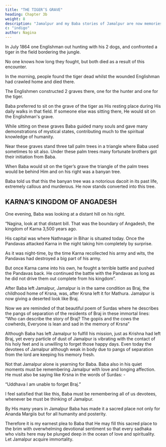 ```yaml
---
title: "THE TIGER’S GRAVE"
heading: Chapter 3b
weight: 8
description: "Jamalpur and my Baba stories of Jamalpur are now memories"
c: "indigo"
author: Nagina
---
```



In July 1864 one Englishman out hunting with his 2 dogs, and confronted a tiger in the field bordering the jungle. 

No one knows how long they fought, but both died as a result of this encounter. 

In the morning, people found the tiger dead whilst the wounded Englishman had crawled home and died there. 

<!-- The people must have felt sorry for the death of the brave hunter, but they felt that the man with arms and the wild animal without any weapon must have fought bravely and long and no one could say as to who won and who lost. Therefore  -->

The Englishmen constructed 2 graves there, one for the hunter and one for the tiger.

Baba preferred to sit on the grave of the tiger as His resting place during His daily walks in that field. If someone else was sitting there, He would sit on the Englishman's grave.

While sitting on these graves Baba guided many souls and gave many demonstrations of mystical states, contributing much to the spiritual knowledge of humanity. 

<!-- These were the places where some disciples attained liberation and many ordinary disciples like myself saw Baba’s loving and compassionate guidance in their daily lives, both spiritual and worldly. -->

<!-- This sacred field of Jamalpur screened with green and lofty hills, and containing
in its bosom those graves, palms and other trees, has been the silent and mute witness
of the liilas and grace of Baba for decades. 

Had these graves and trees been fitted with vocal chords, they would have narrated the history of Jamalpur for hundreds of years and also told the story of Baba right from his childhood day s for the entire period of his stay in Jamalpur. -->

Near these graves stand three tall palm trees in a triangle where Baba used
sometimes to sit also. Under these palm trees many fortunate brothers got their
initiation from Baba.

<!-- By these graves or under these trees many great souls either in physical or
subtle bodies, had wandered eagerly for a glimpse of the lotus feet of Baba. On this
grave Baba gave innumerable teachings, and enumerated diverse subjects. Hardly any
subject on spirituality or morality has been left undiscussed in these environs. -->

When Baba would sit on the tiger’s grave the triangle of the palm trees would
be behind Him and on his right was a banyan tree. 

<!-- On the left was the grave of the
English hunter and one mango tree. The palms at the back were about forty of fifty
yards away. The grave and the mango tree were about ten to fifteen yards away on the
left. -->


Baba told us that this the banyan tree was a notorious dacoit in its past life, extremely callous and murderous. He now stands converted into this tree.


## KARNA’S KINGDOM OF ANGADESH

 <!-- Baba was seated on the grave of the tiger and I was sitting at His feet.  -->

One evening, Baba was looking at a distant hill on his right. 

<!-- After some time breaking his silence Baba pointed out, -->

“Nagina, look at that distant bill. That was the boundary of Angadesh, the kingdom of Karna 3,500 years ago. 

His capital was where Nathnagar in Bihar is situated today. Once the Pandavas attacked Karna in the night taking him completely by surprise. 

As it was night-time, by the time Karna recollected his army and wits, the Pandavas had destroyed a big part of his army. 

But once Karna came into his own, he fought a terrible battle and pushed the Pandavas back. He continued the battle with the Pandavas as long as he did not drive them out complete from his kingdom”.

<!-- Baba’s liilas of Jamalpur are unforgettable. Now this mind of mine which was never satiated with His affectionate and magnetic company, only yearns in pain to think of those days. Since then all the devotees of Jamalpur are waiting anxiously for those days to return and waiting for the revival of these sweet days and their memories. -->

After Baba left Jamalpur, Jamalpur is in the same condition as Braj, the
childhood home of Krsna, was, after Krsna left it for Mathura. Jamalpur is now giving a
deserted look like Braj. 

Now we are reminded of that beautiful poem of Surdas where
he describes the pangs of separation of the residents of Braj in these immortal lines:
“Who can describe the story of Braj? The gopiis and the cows the cowherds, Everyone is lean and sad in the memory of Krsna”

Although Baba has left Jamalpur to fulfill his mission, just as Krishna had left Braj, yet every particle of dust of Jamalpur is vibrating with the contact of his holy feet
and is unwilling to forget those happy days. Even today the devotees of Jamalpur although weak in body due to pangs of separation from the lord are keeping his memory fresh.

Not that Jamalpur alone is yearning for Baba. Baba also in his quiet moments
must be remembering Jamalpur with love and longing affection. He must also be
saying like Krsna in the words of Surdas: -

“Uddhava I am unable to forget Braj.”

I feel satisfied that like this, Baba must be remembering all of us devotees,
whenever be must be thinking of Jamalpur.

By His many years in Jamalpur Baba has made it a sacred place not only for Ananda Margiis but for all humanity and posterity.

Therefore it is my earnest plea to Baba that He may fill this sacred place to the brim with overwhelming devotional sentiment so that every sadhaka who visits here may be plunged deep in the ocean of love and spirituality. Let Jamalpur acquire immortality.


